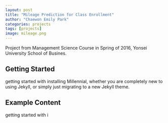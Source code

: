 ```yaml
---
layout: post
title: "Mileage Prediction for Class Enrollment"
author: "Chaewon Emily Park"
categories: projects
tags: [projects]
image: mileage.png
---
```


Project from Management Science Course in Spring of 2016, Yonsei University School of Busines.

## Getting Started

getting started with installing Millennial, whether you are completely new to using Jekyll, or simply just migrating to a new Jekyll theme.

## Example Content

getting started with i

